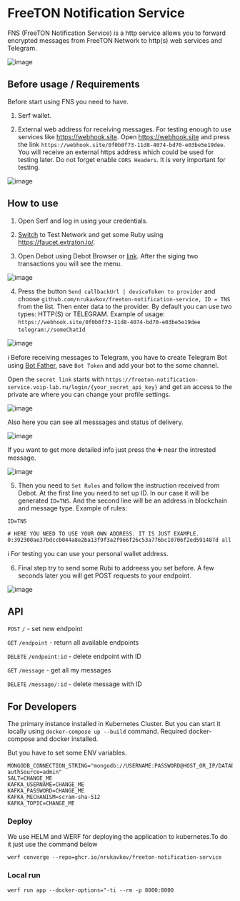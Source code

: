 # FreeTON Notification Service

FNS (FreeTON Notification Service) is a http service allows you to forward encrypted messages from FreeTON Network to http(s) web services and Telegram.

![image](https://user-images.githubusercontent.com/54890287/137313922-3345660c-b800-4512-a794-7bb206ae775c.png)

## Before usage / Requirements

Before start using FNS you need to have.

1. Serf wallet.

2. External web address for receiving messages. For testing enough to use services like https://webhook.site. Open https://webhook.site and press the link `https://webhook.site/0f0b0f73-11d8-4074-bd70-e03be5e19dee`. You will receive an external https address which could be used for testing later. Do not forget enable `CORS Headers`. It is very important for testing.

![image](https://user-images.githubusercontent.com/54890287/137189597-3c6219d6-1888-470e-a9f3-6d27f60a0444.png)

## How to use

1. Open Serf and log in using your credentials.

2. [Switch](https://help.ton.surf/ru-RU/support/solutions/articles/77000267280-%D0%9E%D1%81%D0%BD%D0%BE%D0%B2%D0%BD%D0%B0%D1%8F-%D0%B8-%D1%82%D0%B5%D1%81%D1%82%D0%BE%D0%B2%D0%B0%D1%8F-%D1%81%D0%B5%D1%82%D0%B8-mainnet-devnet-) to Test Network and get some Ruby using https://faucet.extraton.io/. 

3. Open Debot using Debot Browser or [link](https://web.ton.surf/debot?address=0%3A433f7b97e4e613397175a2d9d1094643b5b90d1f095c423997f95fbf905a3ae3&net=devnet). After the siging two transactions you will see the menu.

![image](https://user-images.githubusercontent.com/54890287/134902058-b2459691-9aeb-437b-96cf-69d4db7f5342.png)

4. Press the button `Send callbackUrl | deviceToken to provider` and choose `github.com/nrukavkov/freeton-notification-service, ID = TNS` from the list. Then enter data to the provider. By default you can use two types: HTTP(S) or TELEGRAM. Example of usage: 
`https://webhook.site/0f0b0f73-11d8-4074-bd70-e03be5e19dee`
`telegram://someChatId`

![image](https://user-images.githubusercontent.com/54890287/137191104-88ea853e-9857-413f-82cf-aadb3b98fae1.png)

ℹ️ Before receiving messages to Telegram, you have to create Telegram Bot using [Bot Father](https://telegram.me/BotFather), save `Bot Token` and add your bot to the some channel. 

Open the `secret link` starts with `https://freeton-notification-service.voip-lab.ru/login/{your_secret_api_key}` and get an access to the private are where you can change your profile settings.

![image](https://user-images.githubusercontent.com/54890287/137192047-524d2d08-caf8-400d-ba21-3271860aed3f.png)

Also here you can see all messsages and status of delivery.

![image](https://user-images.githubusercontent.com/54890287/137192240-dcfd0c61-0039-4d75-afc9-ad8445872308.png)

If you want to get more detailed info just press the ➕ near the intrested message.

![image](https://user-images.githubusercontent.com/54890287/137192484-a8f6cd75-4c77-438b-bd3e-9757e0553c8c.png)

5. Then you need to `Set Rules` and follow the instruction received from Debot. At the first line you need to set up ID. In our case it will be generated `ID=TNS`. And the second line will be an address in blockchain and message type. Example of rules:

```
ID=TNS

# HERE YOU NEED TO USE YOUR OWN ADDRESS. IT IS JUST EXAMPLE.
0:392300ae37bdccb044a8e2ba13f9f3a2f966f26c53a776bc10706f2ed591487d all
```

ℹ️ For testing you can use your personal wallet address.

6. Final step try to send some Rubi to addreess you set before. A few seconds later you will get POST requests to your endpoint.  

![image](https://user-images.githubusercontent.com/54890287/135270524-f89214ce-360b-4113-8d7c-d9ab71682d6a.png)

## API

`POST` `/` - set new endpoint

`GET` `/endpoint` - return all available endpoints

`DELETE` `/endpoint:id` - delete endpoint with ID

`GET` `/message` - get all my messages

`DELETE` `/message/:id` - delete message with ID

## For Developers

The primary instance installed in Kubernetes Cluster. But you can start it locally using `docker-compose up --build` command. Required docker-compose and docker installed.

But you have to set some ENV variables. 

```
MONGODB_CONNECTION_STRING="mongodb://USERNAME:PASSWORD@HOST_OR_IP/DATABASE?authSource=admin"
SALT=CHANGE_ME
KAFKA_USERNAME=CHANGE_ME
KAFKA_PASSWORD=CHANGE_ME
KAFKA_MECHANISM=scram-sha-512
KAFKA_TOPIC=CHANGE_ME
```

### Deploy

We use HELM and WERF for deploying the application to kubernetes.To do it just use the command below

```werf converge --repo=ghcr.io/nrukavkov/freeton-notification-service```

### Local run

```werf run app --docker-options="-ti --rm -p 8000:8000```
